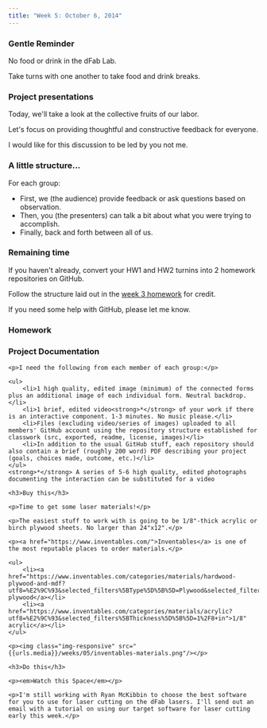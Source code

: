 ```yaml
---
title: "Week 5: October 6, 2014"
---
```


### Gentle Reminder

No food or drink in the dFab Lab.

Take turns with one another to take food and drink breaks.

### Project presentations

Today, we'll take a look at the collective fruits of our labor.

Let's focus on providing thoughtful and constructive feedback for everyone.

I would like for this discussion to be led by you not me.

### A little structure...

For each group:

* First, we (the audience) provide feedback or ask questions based on observation.
* Then, you (the presenters) can talk a bit about what you were trying to accomplish.
* Finally, back and forth between all of us.

### Remaining time

If you haven't already, convert your HW1 and HW2 turnins into 2 homework repositories on GitHub.

Follow the structure laid out in the [week 3 homework]({{urls.base_path}}weeks/03#toc_11) for credit.

If you need some help with GitHub, please let me know.

### Homework

<div class="well">
	<h3>Project Documentation</h3>

	<p>I need the following from each member of each group:</p>

	<ul>
		<li>1 high quality, edited image (minimum) of the connected forms plus an additional image of each individual form. Neutral backdrop.</li>
		<li>1 brief, edited video<strong>*</strong> of your work if there is an interactive component. 1-3 minutes. No music please.</li>
		<li>Files (excluding video/series of images) uploaded to all members' GitHub account using the repository structure established for classwork (src, exported, readme, license, images)</li>
		<li>In addition to the usual GitHub stuff, each repository should also contain a brief (roughly 200 word) PDF describing your project (goals, choices made, outcome, etc.)</li>
	</ul>
	<strong>*</strong> A series of 5-6 high quality, edited photographs documenting the interaction can be substituted for a video

	<h3>Buy this</h3>

	<p>Time to get some laser materials!</p>

	<p>The easiest stuff to work with is going to be 1/8"-thick acrylic or birch plywood sheets. No larger than 24"x12".</p>

	<p><a href="https://www.inventables.com/">Inventables</a> is one of the most reputable places to order materials.</p>

	<ul>
		<li><a href="https://www.inventables.com/categories/materials/hardwood-plywood-and-mdf?utf8=%E2%9C%93&selected_filters%5BType%5D%5B%5D=Plywood&selected_filters%5BThickness%5D%5B%5D=1%2F8+in">1/8" plywood</a></li>
		<li><a href="https://www.inventables.com/categories/materials/acrylic?utf8=%E2%9C%93&selected_filters%5BThickness%5D%5B%5D=1%2F8+in">1/8" acrylic</a></li>
	</ul>

	<p><img class="img-responsive" src="{{urls.media}}/weeks/05/inventables-materials.png"/></p>

	<h3>Do this</h3>

	<p><em>Watch this Space</em></p>

	<p>I'm still working with Ryan McKibbin to choose the best software for you to use for laser cutting on the dFab lasers. I'll send out an email with a tutorial on using our target software for laser cutting early this week.</p>
</div>
